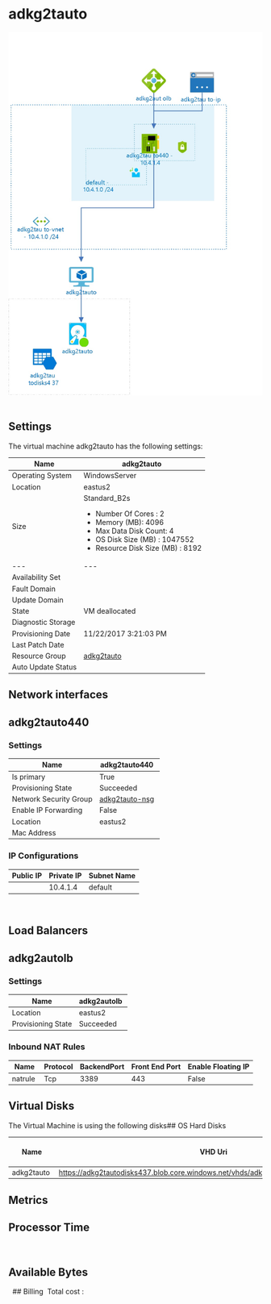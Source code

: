 # adkg2tauto 
![alt text](/../assets/1b094586aefd44a6aa13c00f6ccd782c.jpg) 
## Settings
The virtual machine adkg2tauto has the following settings:

| Name | adkg2tauto  |
| --- | --- |
| Operating System | WindowsServer  |
| Location | eastus2  |
| Size | Standard_B2s <passthrough><ul><li><span>Number</span><span> </span><span>Of</span><span> </span><span>Cores</span><span> :</span><span> </span>2</li><li><span>Memory</span><span> (</span><span>MB</span><span>): </span>4096</li><li><span>Max</span><span> </span><span>Data</span><span> </span><span>Disk</span><span> </span><span>Count</span><span>: </span>4</li><li><span>OS Disk Size (MB</span><span>) :</span><span> </span>1047552</li><li><span>Resource Disk Size (MB</span><span>) :</span><span> </span>8192</li></ul></passthrough> |
| --- | --- |
| Availability Set |   |
| Fault Domain |   |
| Update Domain |   |
| State | VM deallocated  |
| Diagnostic Storage |   |
| Provisioning Date | 11/22/2017 3:21:03 PM  |
| Last Patch Date |   |
| Resource Group | [adkg2tauto](adkg2tauto-2034839542.md)  |
| Auto Update Status |   |


## Network interfaces

## adkg2tauto440 

### Settings


| Name | adkg2tauto440  |
| --- | --- |
| Is primary | True  |
| Provisioning State | Succeeded  |
| Network Security Group | [adkg2tauto-nsg](adkg2tauto-nsg--63367424.md)  |
| Enable IP Forwarding | False  |
| Location | eastus2  |
| Mac Address |   |


### IP Configurations


| Public IP | Private IP | Subnet Name |
| --- | --- | --- |
|   | 10.4.1.4  | default  |
 

## Load Balancers

## adkg2autolb 

### Settings


| Name | adkg2autolb  |
| --- | --- |
| Location | eastus2  |
| Provisioning State | Succeeded  |

### Inbound NAT Rules


| Name | Protocol | BackendPort | Front End Port | Enable Floating IP |
| --- | --- | --- | --- | --- |
| natrule  | Tcp  | 3389  | 443  | False  |

## Virtual Disks
The Virtual Machine is using the following disks## OS Hard Disks


| Name | VHD Uri | Size (GB) | Is Managed Disk | Host Caching |
| --- | --- | --- | --- | --- |
| adkg2tauto  | https://adkg2tautodisks437.blob.core.windows.net/vhds/adkg2tauto20170613134659.vhd  | 127  | False  | ReadWrite  |
## Metrics

## Processor Time
 
## Available Bytes
  ## Billing
 Total cost : 

